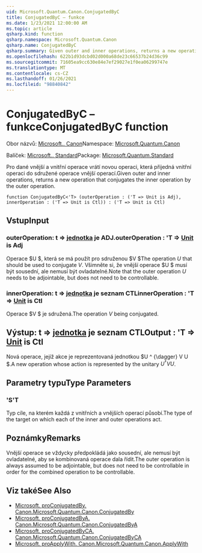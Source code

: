 ```yaml
---
uid: Microsoft.Quantum.Canon.ConjugatedByC
title: ConjugatedByC – funkce
ms.date: 1/23/2021 12:00:00 AM
ms.topic: article
qsharp.kind: function
qsharp.namespace: Microsoft.Quantum.Canon
qsharp.name: ConjugatedByC
qsharp.summary: Given outer and inner operations, returns a new operation that conjugates the inner operation by the outer operation.
ms.openlocfilehash: 622b1d93dcbd02d000a68de23c66537b24d36c99
ms.sourcegitcommit: 71605ea9cc630e84e7ef29027e1f0ea06299747e
ms.translationtype: MT
ms.contentlocale: cs-CZ
ms.lasthandoff: 01/26/2021
ms.locfileid: "98840842"
---
```

# <a name="conjugatedbyc-function"></a><span data-ttu-id="c5748-102">ConjugatedByC – funkce</span><span class="sxs-lookup"><span data-stu-id="c5748-102">ConjugatedByC function</span></span>

<span data-ttu-id="c5748-103">Obor názvů: [Microsoft.. Canon](xref:Microsoft.Quantum.Canon)</span><span class="sxs-lookup"><span data-stu-id="c5748-103">Namespace: [Microsoft.Quantum.Canon](xref:Microsoft.Quantum.Canon)</span></span>

<span data-ttu-id="c5748-104">Balíček: [Microsoft.. Standard](https://nuget.org/packages/Microsoft.Quantum.Standard)</span><span class="sxs-lookup"><span data-stu-id="c5748-104">Package: [Microsoft.Quantum.Standard](https://nuget.org/packages/Microsoft.Quantum.Standard)</span></span>


<span data-ttu-id="c5748-105">Pro dané vnější a vnitřní operace vrátí novou operaci, která přijedná vnitřní operaci do sdružené operace vnější operací.</span><span class="sxs-lookup"><span data-stu-id="c5748-105">Given outer and inner operations, returns a new operation that conjugates the inner operation by the outer operation.</span></span>

```qsharp
function ConjugatedByC<'T> (outerOperation : ('T => Unit is Adj), innerOperation : ('T => Unit is Ctl)) : ('T => Unit is Ctl)
```


## <a name="input"></a><span data-ttu-id="c5748-106">Vstup</span><span class="sxs-lookup"><span data-stu-id="c5748-106">Input</span></span>

### <a name="outeroperation--t--unit--is-adj"></a><span data-ttu-id="c5748-107">outerOperation: t => [jednotka](xref:microsoft.quantum.lang-ref.unit)  je ADJ.</span><span class="sxs-lookup"><span data-stu-id="c5748-107">outerOperation : 'T => [Unit](xref:microsoft.quantum.lang-ref.unit)  is Adj</span></span>

<span data-ttu-id="c5748-108">Operace $U $, která se má použít pro sdruženou $V $</span><span class="sxs-lookup"><span data-stu-id="c5748-108">The operation $U$ that should be used to conjugate $V$.</span></span> <span data-ttu-id="c5748-109">Všimněte si, že vnější operace $U $ musí být sousední, ale nemusí být ovladatelné.</span><span class="sxs-lookup"><span data-stu-id="c5748-109">Note that the outer operation $U$ needs to be adjointable, but does not need to be controllable.</span></span>


### <a name="inneroperation--t--unit--is-ctl"></a><span data-ttu-id="c5748-110">innerOperation: t => [jednotka](xref:microsoft.quantum.lang-ref.unit)  je seznam CTL</span><span class="sxs-lookup"><span data-stu-id="c5748-110">innerOperation : 'T => [Unit](xref:microsoft.quantum.lang-ref.unit)  is Ctl</span></span>

<span data-ttu-id="c5748-111">Operace $V $ je sdružená.</span><span class="sxs-lookup"><span data-stu-id="c5748-111">The operation $V$ being conjugated.</span></span>



## <a name="output--t--unit--is-ctl"></a><span data-ttu-id="c5748-112">Výstup: t => [jednotka](xref:microsoft.quantum.lang-ref.unit)  je seznam CTL</span><span class="sxs-lookup"><span data-stu-id="c5748-112">Output : 'T => [Unit](xref:microsoft.quantum.lang-ref.unit)  is Ctl</span></span>

<span data-ttu-id="c5748-113">Nová operace, jejíž akce je reprezentovaná jednotkou $U ^ {\dagger} V U $.</span><span class="sxs-lookup"><span data-stu-id="c5748-113">A new operation whose action is represented by the unitary $U^{\dagger} V U$.</span></span>

## <a name="type-parameters"></a><span data-ttu-id="c5748-114">Parametry typu</span><span class="sxs-lookup"><span data-stu-id="c5748-114">Type Parameters</span></span>

### <a name="t"></a><span data-ttu-id="c5748-115">'S</span><span class="sxs-lookup"><span data-stu-id="c5748-115">'T</span></span>

<span data-ttu-id="c5748-116">Typ cíle, na kterém každá z vnitřních a vnějších operací působí.</span><span class="sxs-lookup"><span data-stu-id="c5748-116">The type of the target on which each of the inner and outer operations act.</span></span>

## <a name="remarks"></a><span data-ttu-id="c5748-117">Poznámky</span><span class="sxs-lookup"><span data-stu-id="c5748-117">Remarks</span></span>

<span data-ttu-id="c5748-118">Vnější operace se vždycky předpokládá jako sousední, ale nemusí být ovladatelné, aby se kombinovaná operace dala řídit.</span><span class="sxs-lookup"><span data-stu-id="c5748-118">The outer operation is always assumed to be adjointable, but does not need to be controllable in order for the combined operation to be controllable.</span></span>

## <a name="see-also"></a><span data-ttu-id="c5748-119">Viz také</span><span class="sxs-lookup"><span data-stu-id="c5748-119">See Also</span></span>

- [<span data-ttu-id="c5748-120">Microsoft. proConjugatedBy. Canon.</span><span class="sxs-lookup"><span data-stu-id="c5748-120">Microsoft.Quantum.Canon.ConjugatedBy</span></span>](xref:Microsoft.Quantum.Canon.ConjugatedBy)
- [<span data-ttu-id="c5748-121">Microsoft. proConjugatedByA. Canon.</span><span class="sxs-lookup"><span data-stu-id="c5748-121">Microsoft.Quantum.Canon.ConjugatedByA</span></span>](xref:Microsoft.Quantum.Canon.ConjugatedByA)
- [<span data-ttu-id="c5748-122">Microsoft. proConjugatedByCA. Canon.</span><span class="sxs-lookup"><span data-stu-id="c5748-122">Microsoft.Quantum.Canon.ConjugatedByCA</span></span>](xref:Microsoft.Quantum.Canon.ConjugatedByCA)
- [<span data-ttu-id="c5748-123">Microsoft. proApplyWith. Canon.</span><span class="sxs-lookup"><span data-stu-id="c5748-123">Microsoft.Quantum.Canon.ApplyWith</span></span>](xref:Microsoft.Quantum.Canon.ApplyWith)
